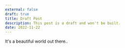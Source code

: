 ```yaml
---
external: false
draft: true
title: Draft Post
description: This post is a draft and won't be built.
date: 2022-11-22
---
```


It's a beautiful world out there..
